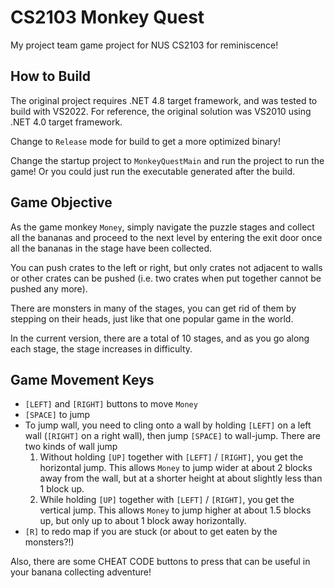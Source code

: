 # CS2103 Monkey Quest

My project team game project for NUS CS2103 for reminiscence!

## How to Build

The original project requires .NET 4.8 target framework, and was tested to build
with VS2022. For reference, the original solution was VS2010 using .NET 4.0
target framework.

Change to `Release` mode for build to get a more optimized binary!

Change the startup project to `MonkeyQuestMain` and run the project to run the
game! Or you could just run the executable generated after the build.

## Game Objective

As the game monkey `Money`, simply navigate the puzzle stages and collect all
the bananas and proceed to the next level by entering the exit door once all the
bananas in the stage have been collected.

You can push crates to the left or right, but only crates not adjacent to walls
or other crates can be pushed (i.e. two crates when put together cannot be
pushed any more).

There are monsters in many of the stages, you can get rid of them by stepping
on their heads, just like that one popular game in the world.

In the current version, there are a total of 10 stages, and as you go along each
stage, the stage increases in difficulty.

## Game Movement Keys

- `[LEFT]` and `[RIGHT]` buttons to move `Money`
- `[SPACE]` to jump
- To jump wall, you need to cling onto a wall by holding `[LEFT]` on a left wall
  (`[RIGHT]` on a right wall), then jump `[SPACE]` to wall-jump. There are two
  kinds of wall jump
  1. Without holding `[UP]` together with `[LEFT]` / `[RIGHT]`, you get the
     horizontal jump. This allows `Money` to jump wider at about 2 blocks away
     from the wall, but at a shorter height at about slightly less than 1 block
     up.
  2. While holding `[UP]` together with `[LEFT]` / `[RIGHT]`, you get the
     vertical jump. This allows `Money` to jump higher at about 1.5 blocks up,
     but only up to about 1 block away horizontally.
- `[R]` to redo map if you are stuck (or about to get eaten by the monsters?!)

Also, there are some CHEAT CODE buttons to press that can be useful in your
banana collecting adventure!

